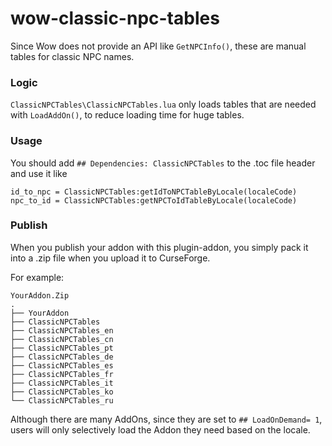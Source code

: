# wow-classic-npc-tables
Since Wow does not provide an API like `GetNPCInfo()`, 
these are manual tables for classic NPC names.

### Logic
`ClassicNPCTables\ClassicNPCTables.lua` only loads tables that are needed with `LoadAddOn()`, to reduce loading time for huge tables.

### Usage
You should add `## Dependencies: ClassicNPCTables` to the .toc file header and use it like

```
id_to_npc = ClassicNPCTables:getIdToNPCTableByLocale(localeCode)
npc_to_id = ClassicNPCTables:getNPCToIdTableByLocale(localeCode)
```

### Publish
When you publish your addon with this plugin-addon, you simply pack it into a .zip file when you upload it to CurseForge.

For example:
```
YourAddon.Zip
.
├── YourAddon
├── ClassicNPCTables
├── ClassicNPCTables_en
├── ClassicNPCTables_cn
├── ClassicNPCTables_pt
├── ClassicNPCTables_de
├── ClassicNPCTables_es
├── ClassicNPCTables_fr
├── ClassicNPCTables_it
├── ClassicNPCTables_ko
└── ClassicNPCTables_ru
```

Although there are many AddOns, since they are set to `## LoadOnDemand= 1`, users will only selectively load the Addon they need based on the locale.
